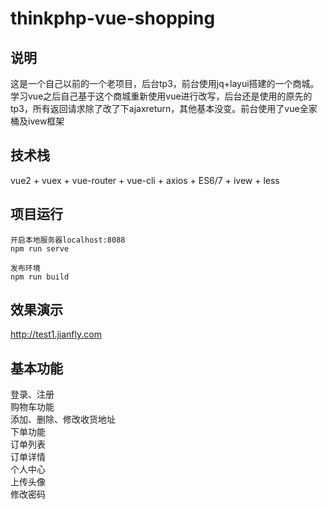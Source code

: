 # thinkphp-vue-shopping
## 说明
这是一个自己以前的一个老项目，后台tp3，前台使用jq+layui搭建的一个商城。学习vue之后自己基于这个商城重新使用vue进行改写，后台还是使用的原先的tp3，所有返回请求除了改了下ajaxreturn，其他基本没变。前台使用了vue全家桶及ivew框架

## 技术栈
vue2 + vuex + vue-router + vue-cli + axios + ES6/7 + ivew + less

## 项目运行

```
开启本地服务器localhost:8088  
npm run serve  

发布环境  
npm run build 
```
 

## 效果演示
http://test1.jianfly.com

## 基本功能
登录、注册  
购物车功能  
添加、删除、修改收货地址  
下单功能  
订单列表  
订单详情  
个人中心  
上传头像  
修改密码  
